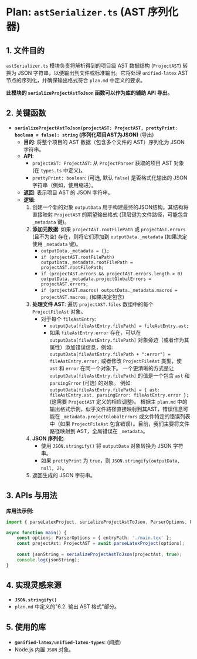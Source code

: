 # Plan: `astSerializer.ts` (AST 序列化器)

## 1. 文件目的

`astSerializer.ts` 模块负责将解析得到的项目级 AST 数据结构 (`ProjectAST`) 转换为 JSON 字符串，以便输出到文件或标准输出。它将处理 `unified-latex` AST 节点的序列化，并确保输出格式符合 `plan.md` 中定义的要求。

**此模块的 `serializeProjectAstToJson` 函数可以作为库的辅助 API 导出。**

## 2. 关键函数

*   **`serializeProjectAstToJson(projectAST: ProjectAST, prettyPrint: boolean = false): string` (序列化项目AST为JSON)** (导出)
    *   **目的**: 将整个项目的 AST 数据（包含多个文件的 AST）序列化为 JSON 字符串。
    *   **API**:
        *   `projectAST: ProjectAST`: 从 `ProjectParser` 获取的项目 AST 对象 (在 `types.ts` 中定义)。
        *   `prettyPrint: boolean`: (可选, 默认 `false`) 是否格式化输出的 JSON 字符串（例如，使用缩进）。
    *   **返回**: 表示项目 AST 的 JSON 字符串。
    *   **逻辑**:
        1.  创建一个新的对象 `outputData` 用于构建最终的JSON结构。其结构将直接映射 `ProjectAST` 的期望输出格式 (顶层键为文件路径，可能包含 `_metadata` 键)。
        2.  **添加元数据**: 如果 `projectAST.rootFilePath` 或 `projectAST.errors` (且不为空) 存在，则将它们添加到 `outputData._metadata` (如果决定使用 `_metadata` 键)。
            *   `outputData._metadata = {};`
            *   `if (projectAST.rootFilePath) outputData._metadata.rootFilePath = projectAST.rootFilePath;`
            *   `if (projectAST.errors && projectAST.errors.length > 0) outputData._metadata.projectGlobalErrors = projectAST.errors;`
            *   `if (projectAST.macros) outputData._metadata.macros = projectAST.macros;` (如果决定包含)
        3.  **处理文件 AST**: 遍历 `projectAST.files` 数组中的每个 `ProjectFileAst` 对象。
            *   对于每个 `fileAstEntry`:
                *   `outputData[fileAstEntry.filePath] = fileAstEntry.ast;`
                *   如果 `fileAstEntry.error` 存在，可以在 `outputData[fileAstEntry.filePath]` 对象旁边（或者作为其属性）添加错误信息，例如: 
                    `outputData[fileAstEntry.filePath + ":error"] = fileAstEntry.error;` 或者修改 `ProjectFileAst` 类型，使 `ast` 和 `error` 在同一个对象下。
                    一个更清晰的方式是让 `outputData[fileAstEntry.filePath]` 的值是一个包含 `ast` 和 `parsingError` (可选) 的对象。
                    例如: `outputData[fileAstEntry.filePath] = { ast: fileAstEntry.ast, parsingError: fileAstEntry.error };` (这需要 `ProjectAST` 定义的相应调整)。
                    根据主 `plan.md` 中的输出格式示例，似乎文件路径直接映射到其AST，错误信息可能在 `_metadata.projectGlobalErrors` 或文件特定的错误列表中（如果 `ProjectFileAst` 包含错误）。目前，我们主要将文件路径映射到 AST，全局错误在 `_metadata`。
        4.  **JSON 序列化**: 
            *   使用 `JSON.stringify()` 将 `outputData` 对象转换为 JSON 字符串。
            *   如果 `prettyPrint` 为 `true`，则 `JSON.stringify(outputData, null, 2)`。
        5.  返回生成的 JSON 字符串。

## 3. APIs 与用法

**库用法示例:**

```typescript
import { parseLatexProject, serializeProjectAstToJson, ParserOptions, ProjectAST } from 'latex-ast-parser';

async function main() {
    const options: ParserOptions = { entryPath: './main.tex' };
    const projectAst: ProjectAST = await parseLatexProject(options);
    
    const jsonString = serializeProjectAstToJson(projectAst, true);
    console.log(jsonString);
}
```

## 4. 实现灵感来源

*   **`JSON.stringify()`**
*   `plan.md` 中定义的"6.2. 输出 AST 格式"部分。

## 5. 使用的库

*   **`@unified-latex/unified-latex-types`**: (间接)
*   Node.js 内置 `JSON` 对象。 